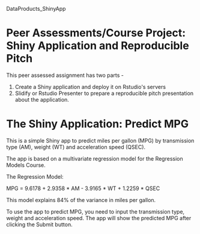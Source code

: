 DataProducts_ShinyApp

# Peer Assessments/Course Project: Shiny Application and Reproducible Pitch

This peer assessed assignment has two parts -

1. Create a Shiny application and deploy it on Rstudio's servers
2. Slidify or Rstudio Presenter to prepare a reproducible pitch presentation about the application.

# The Shiny Application: Predict MPG
This is a simple Shiny app to predict miles per gallon (MPG) by transmission type (AM), weight (WT) and acceleration speed (QSEC).

The app is based on a multivariate regression model for the Regression Models Course.

The Regression Model:

MPG = 9.6178 + 2.9358 * AM - 3.9165 * WT + 1.2259 * QSEC

This model explains 84% of the variance in miles per gallon.

To use the app to predict MPG, you need to input the transmission type, weight and acceleration speed. The app will show the predicted MPG after clicking the Submit button.
